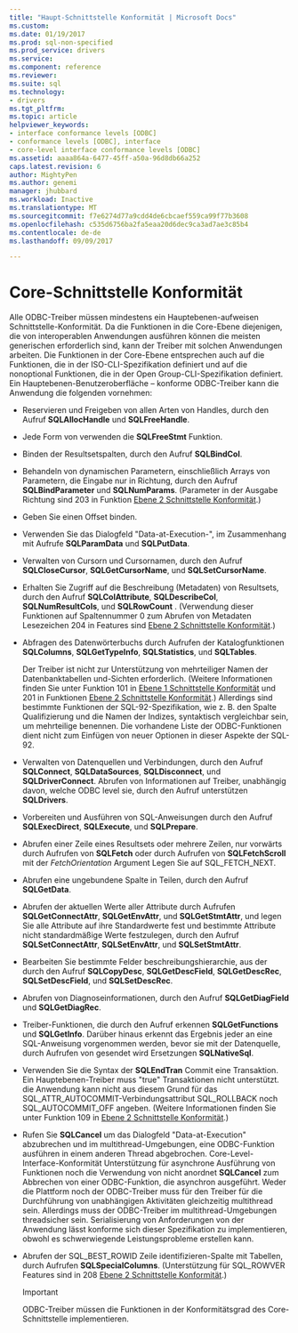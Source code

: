 ```yaml
---
title: "Haupt-Schnittstelle Konformität | Microsoft Docs"
ms.custom: 
ms.date: 01/19/2017
ms.prod: sql-non-specified
ms.prod_service: drivers
ms.service: 
ms.component: reference
ms.reviewer: 
ms.suite: sql
ms.technology:
- drivers
ms.tgt_pltfrm: 
ms.topic: article
helpviewer_keywords:
- interface conformance levels [ODBC]
- conformance levels [ODBC], interface
- core-level interface conformance levels [ODBC]
ms.assetid: aaaa864a-6477-45ff-a50a-96d8db66a252
caps.latest.revision: 6
author: MightyPen
ms.author: genemi
manager: jhubbard
ms.workload: Inactive
ms.translationtype: MT
ms.sourcegitcommit: f7e6274d77a9cdd4de6cbcaef559ca99f77b3608
ms.openlocfilehash: c535d6756ba2fa5eaa20d6dec9ca3ad7ae3c85b4
ms.contentlocale: de-de
ms.lasthandoff: 09/09/2017

---
```

# <a name="core-interface-conformance"></a>Core-Schnittstelle Konformität
Alle ODBC-Treiber müssen mindestens ein Hauptebenen-aufweisen Schnittstelle-Konformität. Da die Funktionen in die Core-Ebene diejenigen, die von interoperablen Anwendungen ausführen können die meisten generischen erforderlich sind, kann der Treiber mit solchen Anwendungen arbeiten. Die Funktionen in der Core-Ebene entsprechen auch auf die Funktionen, die in der ISO-CLI-Spezifikation definiert und auf die nonoptional Funktionen, die in der Open Group-CLI-Spezifikation definiert. Ein Hauptebenen-Benutzeroberfläche – konforme ODBC-Treiber kann die Anwendung die folgenden vornehmen:  
  
-   Reservieren und Freigeben von allen Arten von Handles, durch den Aufruf **SQLAllocHandle** und **SQLFreeHandle**.  
  
-   Jede Form von verwenden die **SQLFreeStmt** Funktion.  
  
-   Binden der Resultsetspalten, durch den Aufruf **SQLBindCol**.  
  
-   Behandeln von dynamischen Parametern, einschließlich Arrays von Parametern, die Eingabe nur in Richtung, durch den Aufruf **SQLBindParameter** und **SQLNumParams**. (Parameter in der Ausgabe Richtung sind 203 in Funktion [Ebene 2 Schnittstelle Konformität](../../../odbc/reference/develop-app/level-2-interface-conformance.md).)  
  
-   Geben Sie einen Offset binden.  
  
-   Verwenden Sie das Dialogfeld "Data-at-Execution-", im Zusammenhang mit Aufrufe **SQLParamData** und **SQLPutData**.  
  
-   Verwalten von Cursorn und Cursornamen, durch den Aufruf **SQLCloseCursor**, **SQLGetCursorName**, und **SQLSetCursorName**.  
  
-   Erhalten Sie Zugriff auf die Beschreibung (Metadaten) von Resultsets, durch den Aufruf **SQLColAttribute**, **SQLDescribeCol**, **SQLNumResultCols**, und **SQLRowCount** . (Verwendung dieser Funktionen auf Spaltennummer 0 zum Abrufen von Metadaten Lesezeichen 204 in Features sind [Ebene 2 Schnittstelle Konformität](../../../odbc/reference/develop-app/level-2-interface-conformance.md).)  
  
-   Abfragen des Datenwörterbuchs durch Aufrufen der Katalogfunktionen **SQLColumns**, **SQLGetTypeInfo**, **SQLStatistics**, und **SQLTables**.  
  
     Der Treiber ist nicht zur Unterstützung von mehrteiliger Namen der Datenbanktabellen und-Sichten erforderlich. (Weitere Informationen finden Sie unter Funktion 101 in [Ebene 1 Schnittstelle Konformität](../../../odbc/reference/develop-app/level-1-interface-conformance.md) und 201 in Funktionen [Ebene 2 Schnittstelle Konformität](../../../odbc/reference/develop-app/level-2-interface-conformance.md).) Allerdings sind bestimmte Funktionen der SQL-92-Spezifikation, wie z. B. den Spalte Qualifizierung und die Namen der Indizes, syntaktisch vergleichbar sein, um mehrteilige benennen. Die vorhandene Liste der ODBC-Funktionen dient nicht zum Einfügen von neuer Optionen in dieser Aspekte der SQL-92.  
  
-   Verwalten von Datenquellen und Verbindungen, durch den Aufruf **SQLConnect**, **SQLDataSources**, **SQLDisconnect**, und **SQLDriverConnect**. Abrufen von Informationen auf Treiber, unabhängig davon, welche ODBC level sie, durch den Aufruf unterstützen **SQLDrivers**.  
  
-   Vorbereiten und Ausführen von SQL-Anweisungen durch den Aufruf **SQLExecDirect**, **SQLExecute**, und **SQLPrepare**.  
  
-   Abrufen einer Zeile eines Resultsets oder mehrere Zeilen, nur vorwärts durch Aufrufen von **SQLFetch** oder durch Aufrufen von **SQLFetchScroll** mit der *FetchOrientation* Argument Legen Sie auf SQL_FETCH_NEXT.  
  
-   Abrufen eine ungebundene Spalte in Teilen, durch den Aufruf **SQLGetData**.  
  
-   Abrufen der aktuellen Werte aller Attribute durch Aufrufen **SQLGetConnectAttr**, **SQLGetEnvAttr**, und **SQLGetStmtAttr**, und legen Sie alle Attribute auf ihre Standardwerte fest und bestimmte Attribute nicht standardmäßige Werte festzulegen, durch den Aufruf **SQLSetConnectAttr**, **SQLSetEnvAttr**, und **SQLSetStmtAttr**.  
  
-   Bearbeiten Sie bestimmte Felder beschreibungshierarchie, aus der durch den Aufruf **SQLCopyDesc**, **SQLGetDescField**, **SQLGetDescRec**, **SQLSetDescField**, und **SQLSetDescRec**.  
  
-   Abrufen von Diagnoseinformationen, durch den Aufruf **SQLGetDiagField** und **SQLGetDiagRec**.  
  
-   Treiber-Funktionen, die durch den Aufruf erkennen **SQLGetFunctions** und **SQLGetInfo**. Darüber hinaus erkennt das Ergebnis jeder an eine SQL-Anweisung vorgenommen werden, bevor sie mit der Datenquelle, durch Aufrufen von gesendet wird Ersetzungen **SQLNativeSql**.  
  
-   Verwenden Sie die Syntax der **SQLEndTran** Commit eine Transaktion. Ein Hauptebenen-Treiber muss "true" Transaktionen nicht unterstützt. die Anwendung kann nicht aus diesem Grund für das SQL_ATTR_AUTOCOMMIT-Verbindungsattribut SQL_ROLLBACK noch SQL_AUTOCOMMIT_OFF angeben. (Weitere Informationen finden Sie unter Funktion 109 in [Ebene 2 Schnittstelle Konformität](../../../odbc/reference/develop-app/level-2-interface-conformance.md).)  
  
-   Rufen Sie **SQLCancel** um das Dialogfeld "Data-at-Execution" abzubrechen und im multithread-Umgebungen, eine ODBC-Funktion ausführen in einem anderen Thread abgebrochen. Core-Level-Interface-Konformität Unterstützung für asynchrone Ausführung von Funktionen noch die Verwendung von nicht anordnet **SQLCancel** zum Abbrechen von einer ODBC-Funktion, die asynchron ausgeführt. Weder die Plattform noch der ODBC-Treiber muss für den Treiber für die Durchführung von unabhängigen Aktivitäten gleichzeitig multithread sein. Allerdings muss der ODBC-Treiber im multithread-Umgebungen threadsicher sein. Serialisierung von Anforderungen von der Anwendung lässt konforme sich dieser Spezifikation zu implementieren, obwohl es schwerwiegende Leistungsprobleme erstellen kann.  
  
-   Abrufen der SQL_BEST_ROWID Zeile identifizieren-Spalte mit Tabellen, durch Aufrufen **SQLSpecialColumns**. (Unterstützung für SQL_ROWVER Features sind in 208 [Ebene 2 Schnittstelle Konformität](../../../odbc/reference/develop-app/level-2-interface-conformance.md).)  
  
    > [!IMPORTANT]  
    >  ODBC-Treiber müssen die Funktionen in der Konformitätsgrad des Core-Schnittstelle implementieren.

